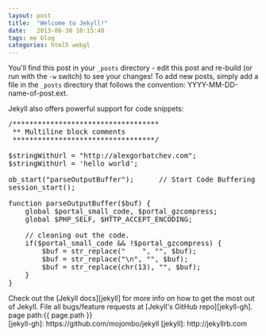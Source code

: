 ```yaml
---
layout: post
title:  "Welcome to Jekyll!"
date:   2013-08-30 10:15:40
tags: me blog
categories: html5 webgl
---
```


You'll find this post in your `_posts` directory - edit this post and re-build (or run with the `-w` switch) to see your changes!
To add new posts, simply add a file in the `_posts` directory that follows the convention: YYYY-MM-DD-name-of-post.ext.

Jekyll also offers powerful support for code snippets:

<div class="high-light-area">
<pre class="brush: js">
/***********************************
 ** Multiline block comments
 **********************************/
 
$stringWithUrl = "http://alexgorbatchev.com";
$stringWithUrl = 'hello world';
 
ob_start("parseOutputBuffer");      // Start Code Buffering
session_start();
 
function parseOutputBuffer($buf) {
    global $portal_small_code, $portal_gzcompress;
    global $PHP_SELF, $HTTP_ACCEPT_ENCODING;
 
    // cleaning out the code.
    if($portal_small_code && !$portal_gzcompress) {
        $buf = str_replace("    ", "", $buf);
        $buf = str_replace("\n", "", $buf);
        $buf = str_replace(chr(13), "", $buf);
    }
}
</pre>
</div>
Check out the [Jekyll docs][jekyll] for more info on how to get the most out of Jekyll. File all bugs/feature requests at [Jekyll's GitHub repo][jekyll-gh].
<div>page path:{{ page.path }}</div>
[jekyll-gh]: https://github.com/mojombo/jekyll
[jekyll]:    http://jekyllrb.com
